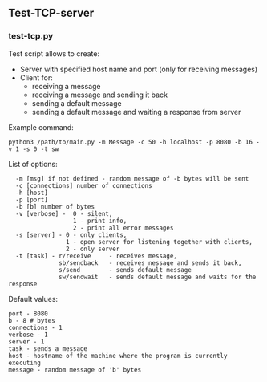 ## Test-TCP-server

### test-tcp.py

Test script allows to create:
  * Server with specified host name and port (only for receiving messages)
  * Client for:
    * receiving a message
    * receiving a message and sending it back
    * sending a default message
    * sending a default message and waiting a response from server
    
    
Example command:

`python3 /path/to/main.py -m Message -c 50 -h localhost -p 8080 -b 16 -v 1 -s 0 -t sw`

List of options:

```
  -m [msg] if not defined - random message of -b bytes will be sent
  -c [connections] number of connections
  -h [host]
  -p [port]
  -b [b] number of bytes
  -v [verbose] -  0 - silent,
                  1 - print info,
                  2 - print all error messages
  -s [server] - 0 - only clients,
                1 - open server for listening together with clients,
                2 - only server
  -t [task] - r/receive     - receives message,
              sb/sendback   - receives nessage and sends it back,
              s/send        - sends default message
              sw/sendwait   - sends default message and waits for the response
```            

Default values:
```
port - 8080
b - 8 # bytes
connections - 1
verbose - 1
server - 1
task - sends a message
host - hostname of the machine where the program is currently executing
message - random message of 'b' bytes
```
